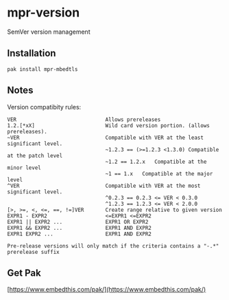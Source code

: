 mpr-version 
===

SemVer version management

## Installation

    pak install mpr-mbedtls

## Notes

Version compatibity rules:

    VER                             Allows prereleases
    1.2.[*xX]                       Wild card version portion. (allows prereleases).
    ~VER                            Compatible with VER at the least significant level.
                                    ~1.2.3 == (>=1.2.3 <1.3.0) Compatible at the patch level
                                    ~1.2 == 1.2.x   Compatible at the minor level
                                    ~1 == 1.x   Compatible at the major level
    ^VER                            Compatible with VER at the most significant level.
                                    ^0.2.3 == 0.2.3 <= VER < 0.3.0
                                    ^1.2.3 == 1.2.3 <= VER < 2.0.0
    [>, >=, <, <=, ==, !=]VER       Create range relative to given version
    EXPR1 - EXPR2                   <=EXPR1 <=EXPR2
    EXPR1 || EXPR2 ...              EXPR1 OR EXPR2
    EXPR1 && EXPR2 ...              EXPR1 AND EXPR2
    EXPR1 EXPR2 ...                 EXPR1 AND EXPR2

    Pre-release versions will only match if the criteria contains a "-.*" prerelease suffix


## Get Pak

[https://www.embedthis.com/pak/](https://www.embedthis.com/pak/)

